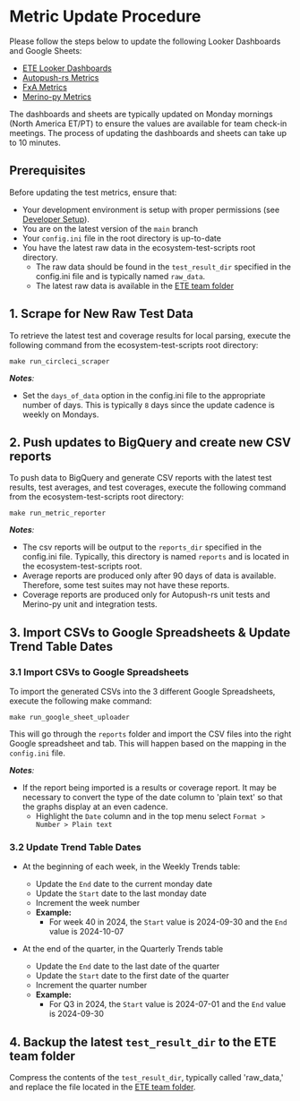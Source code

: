 # Metric Update Procedure

Please follow the steps below to update the following Looker Dashboards and Google Sheets:

- [ETE Looker Dashboards][ETE Looker Dashboards]
- [Autopush-rs Metrics][Autopush-rs GSheets]
- [FxA Metrics][FxA GSheets]
- [Merino-py Metrics][Merino-py GSheets]

The dashboards and sheets are typically updated on Monday mornings (North America ET/PT) to ensure
the values are available for team check-in meetings. The process of updating the dashboards and
sheets can take up to 10 minutes.

## Prerequisites

Before updating the test metrics, ensure that:

- Your development environment is setup with proper permissions (see [Developer Setup][Developer Setup Guide]).
- You are on the latest version of the `main` branch
- Your `config.ini` file in the root directory is up-to-date
- You have the latest raw data in the ecosystem-test-scripts root directory.
  - The raw data should be found in the `test_result_dir` specified in the config.ini file and is
    typically named `raw_data`.
  - The latest raw data is available in the [ETE team folder][ETE Drive]

## 1. Scrape for New Raw Test Data

To retrieve the latest test and coverage results for local parsing, execute the following command
from the ecosystem-test-scripts root directory:

```shell
make run_circleci_scraper
```

_**Notes**:_

- Set the `days_of_data` option in the config.ini file to the appropriate number of days. This is
  typically `8` days since the update cadence is weekly on Mondays.

## 2. Push updates to BigQuery and create new CSV reports

To push data to BigQuery and generate CSV reports with the latest test results, test averages, and
test coverages, execute the following command from the ecosystem-test-scripts root directory:

```shell
make run_metric_reporter
```

_**Notes**:_

- The csv reports will be output to the `reports_dir` specified in the config.ini file. Typically,
  this directory is named `reports` and is located in the ecosystem-test-scripts root.
- Average reports are produced only after 90 days of data is available. Therefore, some test suites
  may not have these reports.
- Coverage reports are produced only for Autopush-rs unit tests and Merino-py unit and integration
  tests.

## 3. Import CSVs to Google Spreadsheets & Update Trend Table Dates

### 3.1 Import CSVs to Google Spreadsheets

To import the generated CSVs into the 3 different Google Spreadsheets, execute the following make
command:

```shell
make run_google_sheet_uploader
```

This will go through the `reports` folder and import the CSV files into the right Google spreadsheet
and tab. This will happen based on the mapping in the `config.ini` file.

_**Notes**:_

- If the report being imported is a results or coverage report. It may be necessary to convert the
  type of the date column to 'plain text' so that the graphs display at an even cadence.
  - Highlight the `Date` column and in the top menu select `Format > Number > Plain text`

### 3.2 Update Trend Table Dates

- At the beginning of each week, in the Weekly Trends table:
  - Update the `End` date to the current monday date
  - Update the `Start` date to the last monday date
  - Increment the week number
  - **Example:**
    - For week 40 in 2024, the `Start` value is 2024-09-30 and the `End` value is 2024-10-07

- At the end of the quarter, in the Quarterly Trends table
  - Update the `End` date to the last date of the quarter
  - Update the `Start` date to the first date of the quarter
  - Increment the quarter number
  - **Example:**
    - For Q3 in 2024, the `Start` value is 2024-07-01 and the `End` value is 2024-09-30


## 4. Backup the latest `test_result_dir` to the ETE team folder

Compress the contents of the `test_result_dir`, typically called 'raw_data,' and replace the file
located in the [ETE team folder][ETE Drive].


[Autopush-rs GSheets]: https://docs.google.com/spreadsheets/d/1abjtg2e-PHm8JDP5A629KFVA-eBc8I5VtFPcz_UCDQs/edit?usp=drive_link
[Developer Setup Guide]: ../developer-guides/developer_setup.md
[ETE Drive]: https://drive.google.com/drive/folders/1N4YW97gEH6gmdlfDNtuGxUsdo2EKkCAi
[ETE Looker Dashboards]: https://mozilla.cloud.looker.com/boards/140
[FxA GSheets]: https://docs.google.com/spreadsheets/d/1qKwxsSI2RNo-qKZflETtBbyZ9b0ZUB_id2SL17_MmYo/edit?usp=drive_link
[Merino-py GSheets]: https://docs.google.com/spreadsheets/d/1dZjfFVoYYPHmStCbyQkWXfBy9yvL10-g6OLQ3nU_25o/edit?usp=drive_link